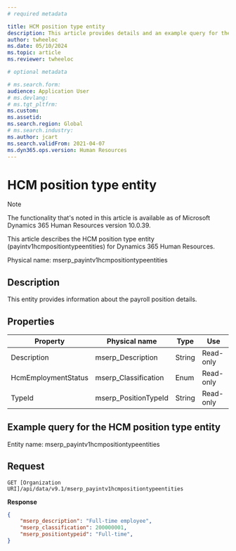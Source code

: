 ```yaml
---
# required metadata

title: HCM position type entity
description: This article provides details and an example query for the HCM position type entity in Microsoft Dynamics 365 Human Resources.
author: twheeloc
ms.date: 05/10/2024
ms.topic: article
ms.reviewer: twheeloc

# optional metadata

# ms.search.form: 
audience: Application User
# ms.devlang: 
# ms.tgt_pltfrm: 
ms.custom: 
ms.assetid: 
ms.search.region: Global
# ms.search.industry: 
ms.author: jcart
ms.search.validFrom: 2021-04-07
ms.dyn365.ops.version: Human Resources
---
```


# HCM position type entity

> [!NOTE]
> The functionality that's noted in this article is available as of Microsoft Dynamics 365 Human Resources version 10.0.39.

This article describes the HCM position type entity (payintv1hcmpositiontypeentities) for Dynamics 365 Human Resources.

Physical name: mserp_payintv1hcmpositiontypeentities

## Description

This entity provides information about the payroll position details.

## Properties

| Property | Physical name | Type | Use |
|---|---|---|---|
| Description | mserp_Description | String | Read-only |
| HcmEmploymentStatus | mserp_Classification | Enum | Read-only |
| TypeId | mserp_PositionTypeId | String | Read-only |

## Example query for the HCM position type entity

Entity name: mserp_payintv1hcmpositiontypeentities

## Request

```http
GET [Organization URI]/api/data/v9.1/mserp_payintv1hcmpositiontypeentities
```

**Response**

```JSON
{  
    "mserp_description": "Full-time employee",  
    "mserp_classification": 200000001,  
    "mserp_positiontypeid": "Full-time",  
}
```
